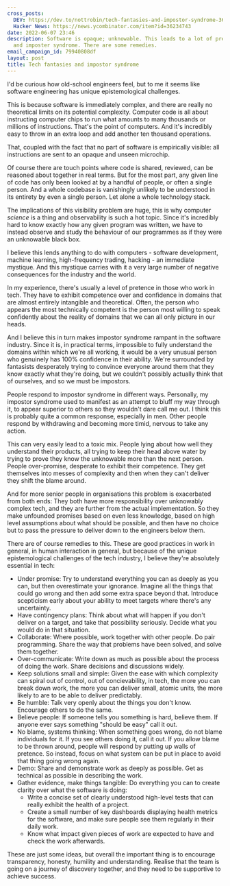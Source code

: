 ```yaml
---
cross_posts:
  DEV: https://dev.to/nottrobin/tech-fantasies-and-impostor-syndrome-3602
  Hacker News: https://news.ycombinator.com/item?id=36234743
date: 2022-06-07 23:46
description: Software is opaque; unknowable. This leads to a lot of pretence, pressure
  and imposter syndrome. There are some remedies.
email_campaign_id: 79940808df
layout: post
title: Tech fantasies and impostor syndrome
---
```


I'd be curious how old-school engineers feel, but to me it seems like software engineering has unique epistemological challenges.

This is because software is immediately complex, and there are really no theoretical limits on its potential complexity. Computer code is all about instructing computer chips to run what amounts to many thousands or millions of instructions. That's the point of computers. And it's incredibly easy to throw in an extra loop and add another ten thousand operations. 

That, coupled with the fact that no part of software is empirically visible: all instructions are sent to an opaque and unseen microchip.

Of course there are touch points where code is shared, reviewed, can be reasoned about together in real terms. But for the most part, any given line of code has only been looked at by a handful of people, or often a single person. And a whole codebase is vanishingly unlikely to be understood in its entirety by even a single person. Let alone a whole technology stack.

The implications of this visibility problem are huge, this is why computer *science* is a thing and observability is such a hot topic. Since it's incredibly hard to know exactly how any given program was written, we have to instead observe and study the behaviour of our programmes as if they were an unknowable black box.

I believe this lends anything to do with computers - software development, machine learning, high-frequency trading, hacking - an immediate mystique. And this mystique carries with it a very large number of negative consequences for the industry and the world.

In my experience, there's usually a level of pretence in those who work in tech. They have to exhibit competence over and confidence in domains that are almost entirely intangible and theoretical. Often, the person who appears the most technically competent is the person most willing to speak confidently about the reality of domains that we can all only picture in our heads.

And I believe this in turn makes impostor syndrome rampant in the software industry. Since it is, in practical terms, impossible to fully understand the domains within which we're all working, it would be a very unusual person who genuinely has 100% confidence in their ability. We're surrounded by fantasists desperately trying to convince everyone around them that they know exactly what they're doing, but we couldn't possibly actually think that of ourselves, and so we must be impostors.

People respond to impostor syndrome in different ways. Personally, my impostor syndrome used to manifest as an attempt to bluff my way through it, to appear superior to others so they wouldn't dare call me out. I think this is probably quite a common response, especially in men. Other people respond by withdrawing and becoming more timid, nervous to take any action.

This can very easily lead to a toxic mix. People lying about how well they understand their products, all trying to keep their head above water by trying to prove they know the unknowable more than the next person. People over-promise, desperate to exhibit their competence. They get themselves into messes of complexity and then when they can't deliver they shift the blame around.

And for more senior people in organisations this problem is exacerbated from both ends: They both have more responsibility over unknowably complex tech, and they are further from the actual implementation. So they make unfounded promises based on even less knowledge, based on high level assumptions about what should be possible, and then have no choice but to pass the pressure to deliver down to the engineers below them.

There are of course remedies to this. These are good practices in work in general, in human interaction in general, but because of the unique epistemological challenges of the tech industry, I believe they're absolutely essential in tech:

- Under promise: Try to understand everything you can as deeply as you can, but then overestimate your ignorance. Imagine all the things that could go wrong and then add some extra space beyond that. Introduce scepticism early about your ability to meet targets where there's any uncertainty.
- Have contingency plans: Think about what will happen if you don't deliver on a target, and take that possibility seriously. Decide what you would do in that situation.
- Collaborate: Where possible, work together with other people. Do pair programming. Share the way that problems have been solved, and solve them together.
- Over-communicate: Write down as much as possible about the process of doing the work. Share decisions and discussions widely.
- Keep solutions small and simple: Given the ease with which complexity can spiral out of control, out of concievability, in tech, the more you can break down work, the more you can deliver small, atomic units, the more likely to are to be able to deliver predictably.
- Be humble: Talk very openly about the things you don't know. Encourage others to do the same.
- Believe people: If someone tells you something is hard, believe them. If anyone ever says something "should be easy" call it out.
- No blame, systems thinking: When something goes wrong, do not blame individuals for it. If you see others doing it, call it out. If you allow blame to be thrown around, people will respond by putting up walls of pretence. So instead, focus on what system can be put in place to avoid that thing going wrong again.
- Demo: Share and demonstrate work as deeply as possible. Get as technical as possible in describing the work.
- Gather evidence, make things tangible: Do everything you can to create clarity over what the software is doing:
  - Write a concise set of clearly understood high-level tests that can really exhibit the health of a project.
  - Create a small number of key dashboards displaying health metrics for the software, and make sure people see them regularly in their daily work.
  - Know what impact given pieces of work are expected to have and check the work afterwards.

These are just some ideas, but overall the important thing is to encourage transparency, honesty, humility and understanding. Realise that the team is going on a journey of discovery together, and they need to be supportive to achieve success.